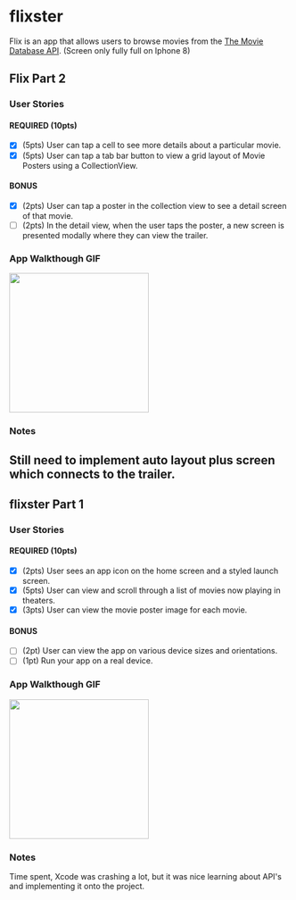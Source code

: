 # flixster


Flix is an app that allows users to browse movies from the [The Movie Database API](http://docs.themoviedb.apiary.io/#).
(Screen only fully full on Iphone 8)

## Flix Part 2

### User Stories

#### REQUIRED (10pts)
- [x] (5pts) User can tap a cell to see more details about a particular movie.
- [x] (5pts) User can tap a tab bar button to view a grid layout of Movie Posters using a CollectionView.

#### BONUS
- [x] (2pts) User can tap a poster in the collection view to see a detail screen of that movie.
- [ ] (2pts) In the detail view, when the user taps the poster, a new screen is presented modally where they can view the trailer.

### App Walkthough GIF


<img src=http://g.recordit.co/i3YFkNHuzK.gif width=250><br>

### Notes
Still need to implement auto layout plus screen which connects to the trailer.
---

## flixster Part 1

### User Stories

#### REQUIRED (10pts)
- [x] (2pts) User sees an app icon on the home screen and a styled launch screen.
- [x] (5pts) User can view and scroll through a list of movies now playing in theaters.
- [x] (3pts) User can view the movie poster image for each movie.

#### BONUS
- [ ] (2pt) User can view the app on various device sizes and orientations.
- [ ] (1pt) Run your app on a real device.

### App Walkthough GIF


<img src=http://g.recordit.co/re5yfmzB27.gif width=250><br>

### Notes
Time spent, Xcode was crashing a lot, but it was nice learning about API's and implementing it onto the project.
